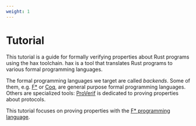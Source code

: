 ```yaml
---
weight: 1
---
```


# Tutorial

This tutorial is a guide for formally verifying properties about Rust
programs using the hax toolchain. hax is a tool that translates Rust
programs to various formal programming languages.

The formal programming languages we target are called *backends*. Some
of them, e.g. [F\*](https://fstar-lang.org/) or
[Coq](https://coq.inria.fr/), are general purpose formal programming
languages. Others are specialized tools:
[ProVerif](https://bblanche.gitlabpages.inria.fr/proverif/) is
dedicated to proving properties about protocols.

This tutorial focuses on proving properties with the
[F\* programming language](https://fstar-lang.org/).
